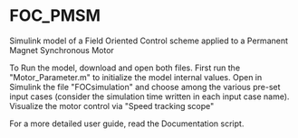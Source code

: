 # FOC_PMSM
Simulink model of a Field Oriented Control scheme applied to a Permanent Magnet Synchronous Motor

To Run the model, download and open both files. First run the "Motor_Parameter.m" to initialize the model internal values.
Open in Simulink the file "FOCsimulation" and choose among the various pre-set input cases (consider the simulation time written in each input case name).
Visualize the motor control via "Speed tracking scope"

For a more detailed user guide, read the Documentation script.
